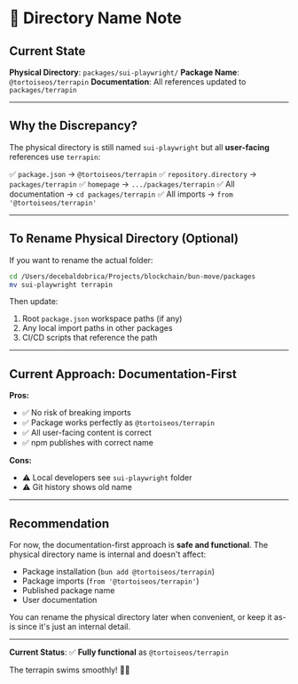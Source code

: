 # 📁 Directory Name Note

## Current State

**Physical Directory**: `packages/sui-playwright/`
**Package Name**: `@tortoiseos/terrapin`
**Documentation**: All references updated to `packages/terrapin`

---

## Why the Discrepancy?

The physical directory is still named `sui-playwright` but all **user-facing** references use `terrapin`:

✅ `package.json` → `@tortoiseos/terrapin`
✅ `repository.directory` → `packages/terrapin`
✅ `homepage` → `.../packages/terrapin`
✅ All documentation → `cd packages/terrapin`
✅ All imports → `from '@tortoiseos/terrapin'`

---

## To Rename Physical Directory (Optional)

If you want to rename the actual folder:

```bash
cd /Users/decebaldobrica/Projects/blockchain/bun-move/packages
mv sui-playwright terrapin
```

Then update:
1. Root `package.json` workspace paths (if any)
2. Any local import paths in other packages
3. CI/CD scripts that reference the path

---

## Current Approach: Documentation-First

**Pros:**
- ✅ No risk of breaking imports
- ✅ Package works perfectly as `@tortoiseos/terrapin`
- ✅ All user-facing content is correct
- ✅ npm publishes with correct name

**Cons:**
- ⚠️ Local developers see `sui-playwright` folder
- ⚠️ Git history shows old name

---

## Recommendation

For now, the documentation-first approach is **safe and functional**. The physical directory name is internal and doesn't affect:
- Package installation (`bun add @tortoiseos/terrapin`)
- Package imports (`from '@tortoiseos/terrapin'`)
- Published package name
- User documentation

You can rename the physical directory later when convenient, or keep it as-is since it's just an internal detail.

---

**Current Status**: ✅ **Fully functional** as `@tortoiseos/terrapin`

The terrapin swims smoothly! 🐢💧
